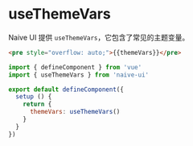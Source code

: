 # useThemeVars

Naive UI 提供 `useThemeVars`，它包含了常见的主题变量。

```html
<pre style="overflow: auto;">{{themeVars}}</pre>
```

```js
import { defineComponent } from 'vue'
import { useThemeVars } from 'naive-ui'

export default defineComponent({
  setup () {
    return {
      themeVars: useThemeVars()
    }
  }
})
```

